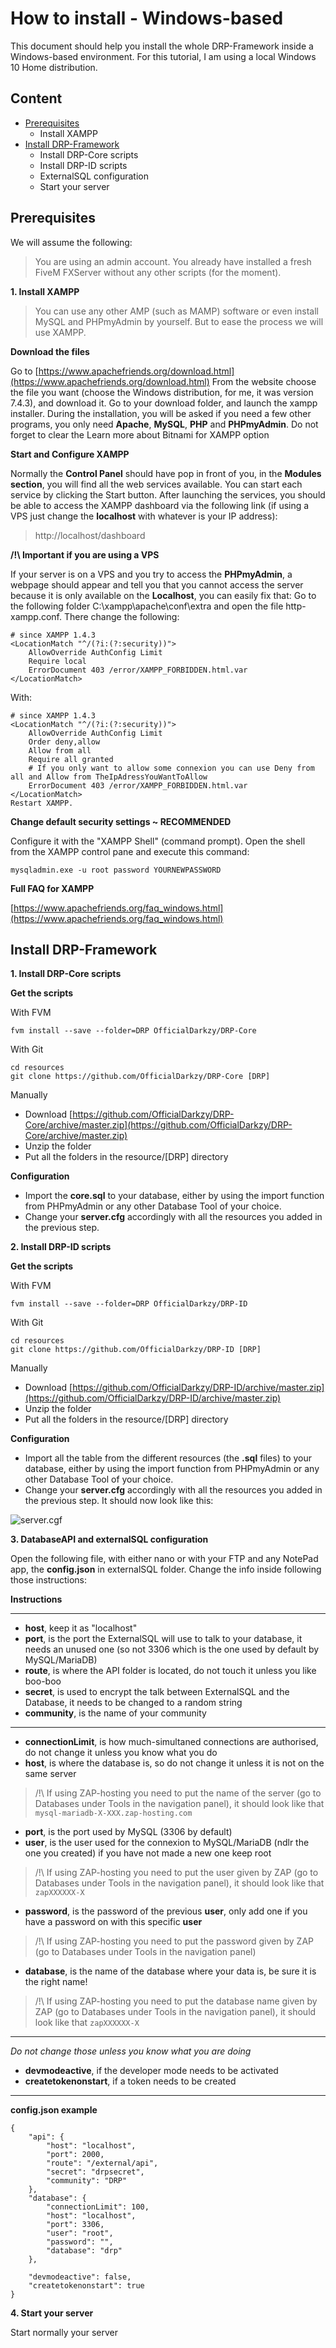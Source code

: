 # How to install - Windows-based

This document should help you install the whole DRP-Framework inside a Windows-based environment. For this tutorial, I am using a local Windows 10 Home distribution.

## Content

- [Prerequisites](https://github.com/OfficialDarkzy/DRP-Core/wiki/How-to-install---Windows#prerequisites)
    - Install XAMPP
- [Install DRP-Framework](https://github.com/OfficialDarkzy/DRP-Core/wiki/How-to-install---Windows#install-drp-framework)
    - Install DRP-Core scripts
    - Install DRP-ID scripts
    - ExternalSQL configuration
    - Start your server

## Prerequisites

We will assume the following:
> You are using an admin account.
> You already have installed a fresh FiveM FXServer without any other scripts (for the moment).

**1. Install XAMPP**

> You can use any other AMP (such as MAMP) software or even install MySQL and PHPmyAdmin by yourself. But to ease the process we will use XAMPP.

**Download the files**

Go to [https://www.apachefriends.org/download.html](https://www.apachefriends.org/download.html)
From the website choose the file you want (choose the Windows distribution, for me, it was version 7.4.3), and download it.
Go to your download folder, and launch the xampp installer. During the installation, you will be asked if you need a few other programs, you only need **Apache**, **MySQL**, **PHP** and **PHPmyAdmin**.
Do not forget to clear the Learn more about Bitnami for XAMPP option

**Start and Configure XAMPP**

Normally the **Control Panel** should have pop in front of you, in the **Modules section**, you will find all the web services available. You can start each service by clicking the Start button.
After launching the services, you should be able to access the XAMPP dashboard via the following link (if using a VPS just change the **localhost** with whatever is your IP address):

> http://localhost/dashboard

**/!\ Important if you are using a VPS**

If your server is on a VPS and you try to access the **PHPmyAdmin**, a webpage should appear and tell you that you cannot access the server because it is only available on the **Localhost**, you can easily fix that:
Go to the following folder C:\xampp\apache\conf\extra and open the file http-xampp.conf. There change the following:

    # since XAMPP 1.4.3
    <LocationMatch "^/(?i:(?:security))">
        AllowOverride AuthConfig Limit
        Require local
        ErrorDocument 403 /error/XAMPP_FORBIDDEN.html.var
    </LocationMatch>

With:

    # since XAMPP 1.4.3
    <LocationMatch "^/(?i:(?:security))">
        AllowOverride AuthConfig Limit
        Order deny,allow
        Allow from all
        Require all granted
        # If you only want to allow some connexion you can use Deny from all and Allow from TheIpAdressYouWantToAllow
        ErrorDocument 403 /error/XAMPP_FORBIDDEN.html.var
    </LocationMatch>
    Restart XAMPP.

**Change default security settings ~ RECOMMENDED**

Configure it with the "XAMPP Shell" (command prompt). Open the shell from the XAMPP control pane and execute this command:

`mysqladmin.exe -u root password YOURNEWPASSWORD`

**Full FAQ for XAMPP**

[https://www.apachefriends.org/faq_windows.html](https://www.apachefriends.org/faq_windows.html)

## Install DRP-Framework

**1. Install DRP-Core scripts**

**Get the scripts**

With FVM

    fvm install --save --folder=DRP OfficialDarkzy/DRP-Core

With Git

    cd resources
    git clone https://github.com/OfficialDarkzy/DRP-Core [DRP]

Manually

- Download [https://github.com/OfficialDarkzy/DRP-Core/archive/master.zip](https://github.com/OfficialDarkzy/DRP-Core/archive/master.zip)
- Unzip the folder
- Put all the folders in the resource/[DRP] directory

**Configuration**

- Import the **core.sql** to your database, either by using the import function from PHPmyAdmin or any other Database Tool of your choice.
- Change your **server.cfg** accordingly with all the resources you added in the previous step.

**2. Install DRP-ID scripts**

**Get the scripts**

With FVM

    fvm install --save --folder=DRP OfficialDarkzy/DRP-ID

With Git

    cd resources
    git clone https://github.com/OfficialDarkzy/DRP-ID [DRP]

Manually

- Download [https://github.com/OfficialDarkzy/DRP-ID/archive/master.zip](https://github.com/OfficialDarkzy/DRP-ID/archive/master.zip)
- Unzip the folder
- Put all the folders in the resource/[DRP] directory

**Configuration**

- Import all the table from the different resources (the **.sql** files) to your database, either by using the import function from PHPmyAdmin or any other Database Tool of your choice.
- Change your **server.cfg** accordingly with all the resources you added in the previous step. It should now look like this:

![server.cgf](https://i.ibb.co/Q95mt2P/server-cfg-3.png)

**3. DatabaseAPI and externalSQL configuration**

Open the following file, with either nano or with your FTP and any NotePad app, the **config.json** in externalSQL folder.
Change the info inside following those instructions:    

**Instructions**
____
- **host**, keep it as "localhost"
- **port**, is the port the ExternalSQL will use to talk to your database, it needs an unused one (so not 3306 which is the one used by default by MySQL/MariaDB)
- **route**, is where the API folder is located, do not touch it unless you like boo-boo
- **secret**, is used to encrypt the talk between ExternalSQL and the Database, it needs to be changed to a random string 
- **community**, is the name of your community
____
- **connectionLimit**, is how much-simultaned connections are authorised, do not change it unless you know what you do
- **host**, is where the database is, so do not change it unless it is not on the same server
> /!\ If using ZAP-hosting you need to put the name of the server (go to Databases under Tools in the navigation panel), it should look like that `mysql-mariadb-X-XXX.zap-hosting.com`
- **port**, is the port used by MySQL (3306 by default)
- **user**, is the user used for the connexion to MySQL/MariaDB (ndlr the one you created) if you have not made a new one keep root
> /!\ If using ZAP-hosting you need to put the user given by ZAP (go to Databases under Tools in the navigation panel), it should look like that `zapXXXXXX-X`
- **password**, is the password of the previous **user**, only add one if you have a password on with this specific **user**
> /!\ If using ZAP-hosting you need to put the password given by ZAP (go to Databases under Tools in the navigation panel)
- **database**, is the name of the database where your data is, be sure it is the right name!
> /!\ If using ZAP-hosting you need to put the database name given by ZAP (go to Databases under Tools in the navigation panel), it should look like that `zapXXXXXX-X`
____
_Do not change those unless you know what you are doing_
- **devmodeactive**, if the developer mode needs to be activated
- **createtokenonstart**, if a token needs to be created
____

**config.json example**

	{
		"api": {
			"host": "localhost",
			"port": 2000,
			"route": "/external/api",
			"secret": "drpsecret",
			"community": "DRP"
		},
		"database": {
			"connectionLimit": 100,
			"host": "localhost",
			"port": 3306,
			"user": "root",
			"password": "",
			"database": "drp"
		},
		
		"devmodeactive": false,
		"createtokenonstart": true
	}

**4. Start your server**

Start normally your server